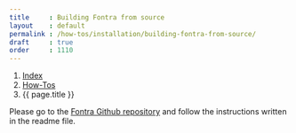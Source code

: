 ```yaml
---
title     : Building Fontra from source
layout    : default
permalink : /how-tos/installation/building-fontra-from-source/
draft     : true
order     : 1110
---
```


<nav aria-label="breadcrumb">
  <ol class="breadcrumb small">
    <li class="breadcrumb-item"><a href="{{ site.url }}">Index</a></li>
    <li class="breadcrumb-item"><a href="{{ site.url }}/how-tos">How-Tos</a></li>
    <li class="breadcrumb-item active" aria-current="page">{{ page.title }}</li>
  </ol>
</nav>

Please go to the [Fontra Github repository](https://github.com/googlefonts/fontra) and follow the instructions written in the readme file.

